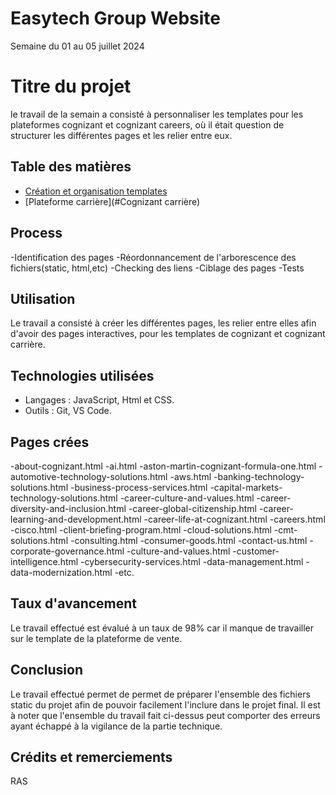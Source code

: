 # Easytech Group Website
Semaine du 01 au 05 juillet 2024


# Titre du projet


le travail de la semain a consisté à personnaliser les templates pour les
plateformes cognizant et cognizant careers, où il était question de structurer les différentes pages
et les relier entre eux.


## Table des matières
- [Création et organisation templates](#Cognizant)
- [Plateforme carrière](#Cognizant carrière)




## Process
-Identification des pages
-Réordonnancement de l'arborescence des fichiers(static, html,etc)
-Checking des liens
-Ciblage des pages
-Tests


## Utilisation
Le travail a consisté à créer les différentes pages, les relier entre elles afin d'avoir des pages interactives,
pour les templates de cognizant et cognizant carrière.


## Technologies utilisées
- Langages : JavaScript, Html et CSS.
- Outils : Git, VS Code.


## Pages crées
-about-cognizant.html
-ai.html
-aston-martin-cognizant-formula-one.html
-automotive-technology-solutions.html
-aws.html
-banking-technology-solutions.html
-business-process-services.html
-capital-markets-technology-solutions.html
-career-culture-and-values.html
-career-diversity-and-inclusion.html
-career-global-citizenship.html
-career-learning-and-development.html
-career-life-at-cognizant.html
-careers.html
-cisco.html
-client-briefing-program.html
-cloud-solutions.html
-cmt-solutions.html
-consulting.html
-consumer-goods.html
-contact-us.html
-corporate-governance.html
-culture-and-values.html
-customer-intelligence.html
-cybersecurity-services.html
-data-management.html
-data-modernization.html
-etc.


## Taux d'avancement
Le travail effectué est évalué à un taux de 98% car il manque de travailler sur le template de la plateforme
de vente.


## Conclusion
Le travail effectué permet de permet de préparer l'ensemble des fichiers static du projet afin de pouvoir facilement l'inclure dans le projet final. Il est à noter que l'ensemble du travail fait ci-dessus peut comporter
des erreurs ayant échappé à la vigilance de la partie technique.


## Crédits et remerciements
RAS
